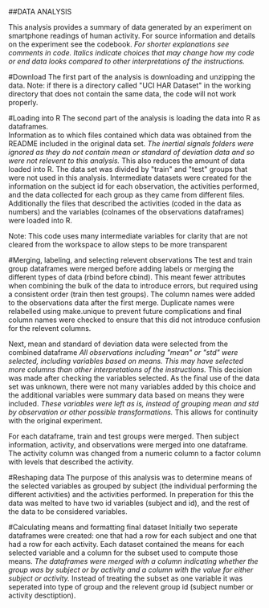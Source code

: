 ##DATA ANALYSIS

This analysis provides a summary of data generated by an experiment on 
smartphone readings of human activity.  For source information and details 
on the experiment see the codebook. *For shorter explanations see comments in 
code. Italics indicate choices that may change how my code or end data looks 
compared to other interpretations of the instructions.*

#Download
The first part of the analysis is downloading and unzipping the data. Note:
if there is a directory called "UCI  HAR Dataset" in the working directory
that does not contain the same data, the code will not work properly.

#Loading into R
The second part of the analysis is loading the data into R as dataframes.  
Information as to which files contained which data was obtained from the 
README included in the original data set.  *The inertial signals folders were
ignored as they do not contain mean or standard of deviation data and so were
not relevent to this analysis.*  This also reduces the amount of data loaded 
into R.  The data set was divided by "train" and "test" groups that were not 
used in this analysis.  Intermediate datasets were created for the information 
on the subject id for each observation, the activities performed, and the data 
collected for each group as they came from different files.  Additionally the 
files that described the activities (coded in the data as numbers) and the 
variables (colnames of the observations dataframes) were loaded into R.

Note: This code uses many intermediate variables for clarity that are not 
cleared from the workspace to allow steps to be more transparent

#Merging, labeling, and selecting relevent observations
The test and train group dataframes were merged before adding labels or merging
the different types of data (rbind before cbind).  This meant fewer attributes
when combining the bulk of the data to introduce errors, but required using 
a consistent order (train then test groups).  The column names were added to the
observations data after the first merge.  Duplicate names were relabelled using 
make.unique to prevent future complications and final column names were checked
to ensure that this did not introduce confusion for the relevent columns.  

Next, mean and standard of deviation data were selected from the combined 
dataframe
*All observations including "mean" or "std" were selected, including variables
based on means.  This may have selected more columns than other interpretations
of the instructions.*  This decision was made after checking the variables 
selected.  As the final use of the data set was unknown, there were not many
variables  added by this choice and the additional variables were summary data 
based on means they were included. *These variables were left as is, instead
of grouping mean and std by observation or other possible transformations.*
This allows for continuity with the original experiment.

For each dataframe, train and test groups were merged.  Then subject information,
activity, and observations were merged into one dataframe.  The activity column
was changed from a numeric column to a factor column with levels that described
the activity.

#Reshaping data
The purpose of this analysis was to determine means of the selected variables
as grouped by subject (the individual performing the different activities) 
and the activities performed.  In preperation for this the data was melted to 
have two id variables (subject and id), and the rest of the data to be considered
variables.  

#Calculating means and formatting final dataset
Initially two seperate dataframes were created: one that had a row for each 
subject and one that had a row for each activity.  Each dataset contained the 
means for each selected variable and a column for the subset used to compute 
those means.  *The dataframes were merged with a column indicating whether
the group was by subject or by activity and a column with the value for either
subject or activity.* Instead of treating the subset as one variable it was 
seperated into type of group and the relevent group id (subject number or 
activity desctiption).